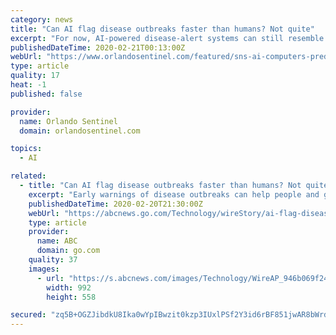 ```yaml
---
category: news
title: "Can AI flag disease outbreaks faster than humans? Not quite"
excerpt: "For now, AI-powered disease-alert systems can still resemble car alarms — easily triggered ... outbreaks help inform global agencies such as the World Health Organization — giving international experts a head start when local bureaucratic hurdles and language barriers might otherwise get in the way. Some systems, including ProMed, rely ..."
publishedDateTime: 2020-02-21T00:13:00Z
webUrl: "https://www.orlandosentinel.com/featured/sns-ai-computers-predict-disease-outbreak-coronavirus-20200220-2e7qstgd7ng5plgxml4delpljm-story.html"
type: article
quality: 17
heat: -1
published: false

provider:
  name: Orlando Sentinel
  domain: orlandosentinel.com

topics:
  - AI

related:
  - title: "Can AI flag disease outbreaks faster than humans? Not quite"
    excerpt: "Early warnings of disease outbreaks can help people and governments save lives. In the final days of 2019, an AI system in Boston sent out the first global alert about a new viral outbreak in China. But it took human intelligence to recognize the significance of the outbreak and then awaken response from the public health community. What's more ..."
    publishedDateTime: 2020-02-20T21:30:00Z
    webUrl: "https://abcnews.go.com/Technology/wireStory/ai-flag-disease-outbreaks-faster-humans-69094040"
    type: article
    provider:
      name: ABC
      domain: go.com
    quality: 37
    images:
      - url: "https://s.abcnews.com/images/Technology/WireAP_946b069f249747868f8f2742bc385a85_16x9_992.jpg"
        width: 992
        height: 558

secured: "zq5B+OGZJibdkU8Ika0wYpIBwzit0kzp3IUxlPSf2Y3id6rBF851jwAR8bWrd6oz+VVKMiiDi93giD4Km+6jbQPTwQTp4JqquARCPF0UFv5Zu2e0KsAuQehZzar5ZllEEfvXSCoUr2lEqH6J1ZdYtP8xLNuDXkCcZzvGTiZBw3F6UPGUXc80HEuaD5Ry/jlK/lnHSgJkoqxwH7TbaO6ciMWtH1fOnPeYftOoHe2KeHVah5k4pxfx1yQdvFyAp0Jp90HTOu13VFlczV40HrRk2EBJ0qooknWAKthnwieLEntPbtACc/rTzvwl43ymXmsv4k9hmnjjExHcIIWa8i3tP5264Ab9c+S9G2eqTHnC1m8NVgzhpl2/UN6Bl1le8rsRkSQm5Ty6+y8va+IAUDb5AvFrbhTw+IN39ym90PAo4CEoYiqbFuOyHQCQsxrEUP6SsMUObbVvJcDpJKnZblloQy3bZPJFSEC5aBFJUubzfy4=;0hkquH6Hs3+Ty71QRDyyUw=="
---
```


